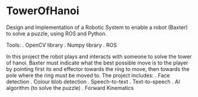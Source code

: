 # TowerOfHanoi
Design and Implementation of a Robotic System to enable a robot (Baxter) to solve a puzzle, using ROS and Python.

Tools:
    . OpenCV library
    . Numpy library
    . ROS

In this project the robot plays and interacts with someone to solve the tower of hanoi. Baxter must indicate what the best possible move is to the player by pointing first its end effector towards the ring to move, then towards the pole where the ring must be moved to.
The project includes:
  . Face detection
  . Colour blob detection
  . Speech-to-text
  . Text-to-speech
  . AI algorithm (to solve the puzzle)
  . Forward Kinematics
